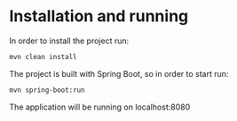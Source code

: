Installation and running
==================================

In order to install the project run:
```sh
mvn clean install
```

The project is built with Spring Boot, so in order to start run:
```sh
mvn spring-boot:run
```

The application will be running on localhost:8080